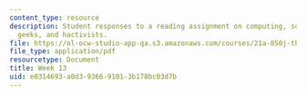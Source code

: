 ```yaml
---
content_type: resource
description: Student responses to a reading assignment on computing, social movements,
  geeks, and hactivists.
file: https://ol-ocw-studio-app-qa.s3.amazonaws.com/courses/21a-850j-the-anthropology-of-cybercultures-spring-2009/e0314693a0d3936691013b178bc03d7b_MIT21A_850Js09_week13.pdf
file_type: application/pdf
resourcetype: Document
title: Week 13
uid: e0314693-a0d3-9366-9101-3b178bc03d7b
---
```

